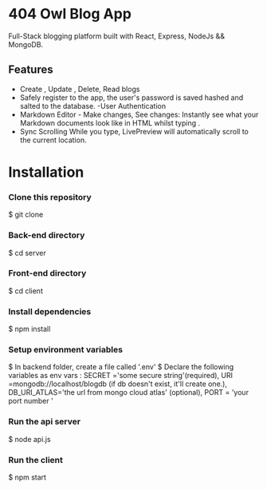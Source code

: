 # 404 Owl Blog App
Full-Stack blogging platform built with React, Express, NodeJs && MongoDB.


## Features
- Create , Update , Delete, Read blogs
- Safely register to the app, the user's password is saved hashed and salted to the database.
-User Authentication
- Markdown Editor - Make changes, See changes: Instantly see what your Markdown documents look like in HTML    whilst typing .
- Sync Scrolling While you type, LivePreview will automatically scroll to the current location.


# Installation
### Clone this repository
$ git clone 

### Back-end directory
$ cd server

### Front-end directory
$ cd client

### Install dependencies 
$ npm install 

### Setup environment variables
$ In backend folder, create a file called '.env' 
$ Declare the following variables as env vars : SECRET ='some secure string'(required), URI =mongodb://localhost/blogdb (if db doesn't exist, it'll create one.), DB_URI_ATLAS='the url from mongo cloud atlas' (optional), PORT = 'your port number ' 

### Run the api server
$ node api.js

### Run the client
$ npm start




